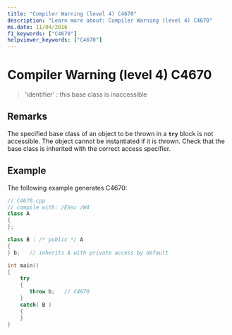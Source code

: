 ```yaml
---
title: "Compiler Warning (level 4) C4670"
description: "Learn more about: Compiler Warning (level 4) C4670"
ms.date: 11/04/2016
f1_keywords: ["C4670"]
helpviewer_keywords: ["C4670"]
---
```

# Compiler Warning (level 4) C4670

> 'identifier' : this base class is inaccessible

## Remarks

The specified base class of an object to be thrown in a **`try`** block is not accessible. The object cannot be instantiated if it is thrown. Check that the base class is inherited with the correct access specifier.

## Example

The following example generates C4670:

```cpp
// C4670.cpp
// compile with: /EHsc /W4
class A
{
};

class B : /* public */ A
{
} b;   // inherits A with private access by default

int main()
{
    try
    {
       throw b;   // C4670
    }
    catch( B )
    {
    }
}
```
